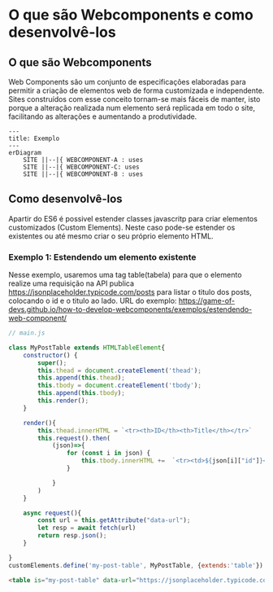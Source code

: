 # O que são Webcomponents e como desenvolvê-los

## O que são Webcomponents
Web Components são um conjunto de especificações elaboradas para permitir a criação de elementos web de forma customizada e independente.
Sites construídos com esse conceito tornam-se mais fáceis de manter, isto porque a alteração realizada num elemento será replicada em todo o site, facilitando as alterações e aumentando a produtividade.

```mermaid
---
title: Exemplo
---
erDiagram
    SITE ||--|{ WEBCOMPONENT-A : uses
    SITE ||--|{ WEBCOMPONENT-C: uses
    SITE ||--|{ WEBCOMPONENT-B : uses
```

## Como desenvolvê-los
Apartir do ES6 é possivel estender classes javascritp para criar elementos customizados (Custom Elements). Neste caso pode-se estender os existentes ou até mesmo criar o seu próprio elemento HTML.

### Exemplo 1: Estendendo um elemento existente
Nesse exemplo, usaremos uma tag table(tabela) para que o elemento realize uma requisição na API publica https://jsonplaceholder.typicode.com/posts para listar o titulo dos posts, colocando o id e o titulo ao lado.
URL do exemplo: https://game-of-devs.github.io/how-to-develop-webcomponents/exemplos/estendendo-web-component/

```javascript
// main.js

class MyPostTable extends HTMLTableElement{
    constructor() {
        super();
        this.thead = document.createElement('thead');
        this.append(this.thead);
        this.tbody = document.createElement('tbody');
        this.append(this.tbody);
        this.render();
    }

    render(){
        this.thead.innerHTML = `<tr><th>ID</th><th>Title</th></tr>`
        this.request().then(
            (json)=>{
                for (const i in json) {
                    this.tbody.innerHTML +=  `<tr><td>${json[i]["id"]}</td><td>${json[i]["title"]}</td></tr>`
                }

            }
        )
    }

    async request(){
        const url = this.getAttribute("data-url");
        let resp = await fetch(url)
        return resp.json();
    }

}
customElements.define('my-post-table', MyPostTable, {extends:'table'})
```

```html
<table is="my-post-table" data-url="https://jsonplaceholder.typicode.com/posts"></table>
```

